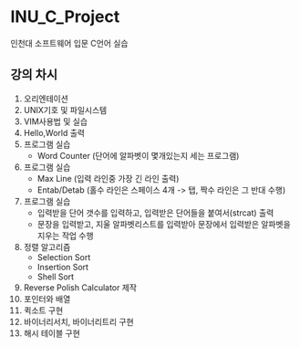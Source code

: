 # INU_C_Project
인천대 소프트웨어 입문 C언어 실습

## 강의 차시

1. 오리엔테이션
2. UNIX기호 및 파일시스템
3. VIM사용법 및 실습
4. Hello,World 출력
5. 프로그램 실습
    - Word Counter (단어에 알파벳이 몇개있는지 세는 프로그램)
6. 프로그램 실습
    - Max Line (입력 라인중 가장 긴 라인 출력)
    - Entab/Detab (홀수 라인은 스페이스 4개 -> 탭, 짝수 라인은 그 반대 수행)
7. 프로그램 실습
    - 입력받을 단어 갯수를 입력하고, 입력받은 단어들을 붙여서(strcat) 출력
    - 문장을 입력받고, 지울 알파벳리스트를 입력받아 문장에서 입력받은 알파벳을 지우는 작업 수행
8. 정렬 알고리즘
    - Selection Sort
    - Insertion Sort
    - Shell Sort
9. Reverse Polish Calculator 제작
10. 포인터와 배열
11. 퀵소트 구현
12. 바이너리서치, 바이너리트리 구현
13. 해시 테이블 구현
